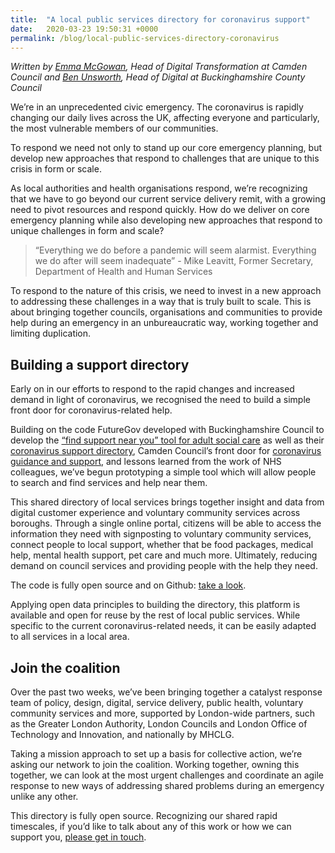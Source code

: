 ```yaml
---
title:  "A local public services directory for coronavirus support"
date:   2020-03-23 19:50:31 +0000
permalink: /blog/local-public-services-directory-coronavirus
---
```

*Written by [Emma McGowan](https://twitter.com/Emm_McG), Head of Digital Transformation at Camden Council and 
[Ben Unsworth](https://twitter.com/benunsworth), Head of Digital at Buckinghamshire County Council*

We’re in an unprecedented civic emergency. The coronavirus is rapidly changing our daily lives across the UK, affecting everyone and particularly, the most vulnerable members of our communities.

To respond we need not only to stand up our core emergency planning, but develop new approaches that respond to challenges that are unique to this crisis in form or scale.

As local authorities and health organisations respond, we’re recognizing that we have to go beyond our current service delivery remit, with a growing need to pivot resources and respond quickly. How do we deliver on core emergency planning while also developing new approaches that respond to unique challenges in form and scale?

> “Everything we do before a pandemic will seem alarmist. Everything we do after will seem inadequate” - Mike Leavitt, Former Secretary, Department of Health and Human Services

To respond to the nature of this crisis, we need to invest in a new approach to addressing these challenges in a way that is truly built to scale. This is about bringing together councils, organisations and communities to provide help during an emergency in an unbureaucratic way, working together and limiting duplication.

## Building a support directory

Early on in our efforts to respond to the rapid changes and increased demand in light of coronavirus, we recognised the need to build a simple front door for coronavirus-related help. 

Building on the code FutureGov developed with Buckinghamshire Council to develop the [“find support near you” tool for adult social care](https://github.com/wearefuturegov/bucks-service-directory) as well as their [coronavirus support directory](https://directory.buckinghamshire.gov.uk/), Camden Council’s front door for [coronavirus guidance and support](https://www.camden.gov.uk/coronavirus-covid-19), and lessons learned from the work of NHS colleagues, we’ve begun prototyping a simple tool which will allow people to search and find services and help near them. 

This shared directory of local services brings together insight and data from digital customer experience and voluntary community services across boroughs. Through a single online portal, citizens will be able to access the information they need with signposting to voluntary community services, connect people to local support, whether that be food packages, medical help, mental health support, pet care and much more. Ultimately, reducing demand on council services and providing people with the help they need. 

The code is fully open source and on Github: [take a look](http://github.com/wearefuturegov/camden-service-directory).

Applying open data principles to building the directory, this platform is available and open for reuse by the rest of local public services. While specific to the current coronavirus-related needs, it can be easily adapted to all services in a local area. 


## Join the coalition

Over the past two weeks, we’ve been bringing together a catalyst response team of policy, design, digital, service delivery, public health, voluntary community services and more, supported by London-wide partners, such as the Greater London Authority, London Councils and London Office of Technology and Innovation, and nationally by MHCLG.

Taking a mission approach to set up a basis for collective action, we’re asking our network to join the coalition. Working together, owning this together, we can look at the most urgent challenges and coordinate an agile response to new ways of addressing shared problems during an emergency unlike any other.

This directory is fully open source. Recognizing our shared rapid timescales, if you’d like to talk about any of this work or how we can support you, [please get in touch](mailto:hello@wearefuturegov.com).
